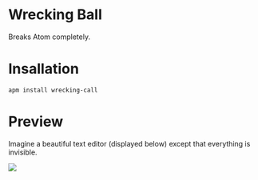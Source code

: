 # Wrecking Ball

Breaks Atom completely.

# Insallation

`apm install wrecking-call`

# Preview

Imagine a beautiful text editor (displayed below) except that everything is invisible.

![](https://f.cloud.github.com/assets/671378/2265086/c6897dba-9e7b-11e3-945d-551cac610717.png)
